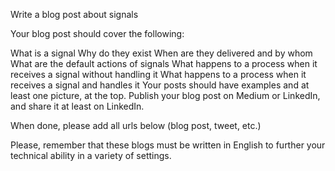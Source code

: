 Write a blog post about signals

Your blog post should cover the following:

What is a signal
Why do they exist
When are they delivered and by whom
What are the default actions of signals
What happens to a process when it receives a signal without handling it
What happens to a process when it receives a signal and handles it
Your posts should have examples and at least one picture, at the top. Publish your blog post on Medium or LinkedIn, and share it at least on LinkedIn.

When done, please add all urls below (blog post, tweet, etc.)

Please, remember that these blogs must be written in English to further your technical ability in a variety of settings.